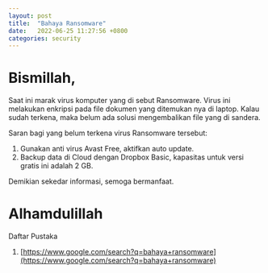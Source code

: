 ```yaml
---
layout: post
title:  "Bahaya Ransomware"
date:   2022-06-25 11:27:56 +0800
categories: security
---
```


# Bismillah,

Saat ini marak virus komputer yang di sebut Ransomware. Virus ini melakukan enkripsi pada file dokumen yang ditemukan nya di laptop. Kalau sudah terkena, maka belum ada solusi mengembalikan file yang di sandera.

Saran bagi yang belum terkena virus Ransomware tersebut:

1. Gunakan anti virus Avast Free, aktifkan auto update.
2. Backup data di Cloud dengan Dropbox Basic, kapasitas untuk versi gratis ini adalah 2 GB.

Demikian sekedar informasi, semoga bermanfaat.

# Alhamdulillah

Daftar Pustaka
1. [https://www.google.com/search?q=bahaya+ransomware](https://www.google.com/search?q=bahaya+ransomware)
